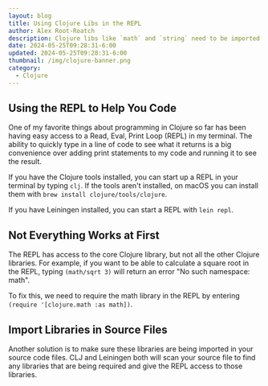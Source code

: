 ```yaml
---
layout: blog
title: Using Clojure Libs in the REPL
author: Alex Root-Roatch
description: Clojure libs like `math` and `string` need to be imported to the REPL before they can be used.
date: 2024-05-25T09:28:31-6:00
updated: 2024-05-25T09:28:31-6:00
thumbnail: /img/clojure-banner.png
category:
  - Clojure
---
```


## Using the REPL to Help You Code

One of my favorite things about programming in Clojure so far has been having easy access to a Read, Eval, Print Loop (REPL) in my terminal. The ability to quickly type in a line of code to see what it returns is a big convenience over adding print statements to my code and running it to see the result. 

If you have the Clojure tools installed, you can start up a REPL in your terminal by typing `clj`. If the tools aren't installed, on macOS you can install them with `brew install clojure/tools/clojure`.

If you have Leiningen installed, you can start a REPL with `lein repl`.

## Not Everything Works at First

The REPL has access to the core Clojure library, but not all the other Clojure libraries. For example, if you want to be able to calculate a square root in the REPL, typing `(math/sqrt 3)` will return an error "No such namespace: math". 

To fix this, we need to require the math library in the REPL by entering `(require '[clojure.math :as math])`.

## Import Libraries in Source Files

Another solution is to make sure these libraries are being imported in your source code files. CLJ and Leiningen both will scan your source file to find any libraries that are being required and give the REPL access to those libraries.


